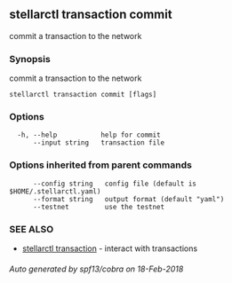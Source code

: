 ## stellarctl transaction commit

commit a transaction to the network

### Synopsis


commit a transaction to the network

```
stellarctl transaction commit [flags]
```

### Options

```
  -h, --help           help for commit
      --input string   transaction file
```

### Options inherited from parent commands

```
      --config string   config file (default is $HOME/.stellarctl.yaml)
      --format string   output format (default "yaml")
      --testnet         use the testnet
```

### SEE ALSO
* [stellarctl transaction](stellarctl_transaction.md)	 - interact with transactions

###### Auto generated by spf13/cobra on 18-Feb-2018
